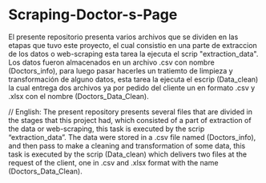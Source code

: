 # Scraping-Doctor-s-Page

El presente repositorio presenta varios archivos que se dividen en las etapas que tuvo este proyecto, el cual consistio en una parte de extraccion de los datos o web-scraping esta tarea la ejecuta el scrip "extraction_data". Los datos fueron almacenados en un archivo .csv con nombre (Doctors_info), para luego pasar hacerles un tratiemto de limpieza y transformación de alguno datos, esta tarea la ejecuta el escrip (Data_clean) la cual entrega dos archivos ya por pedido del cliente un en formato .csv y .xlsx con el nombre (Doctors_Data_Clean).

// English:
The present repository presents several files that are divided in the stages that this project had, which consisted of a part of extraction of the data or web-scraping, this task is executed by the scrip “extraction_data”. The data were stored in a .csv file named (Doctors_info), and then pass to make a cleaning and transformation of some data, this task is executed by the scrip (Data_clean) which delivers two files at the request of the client, one in .csv and .xlsx format with the name (Doctors_Data_Clean).
